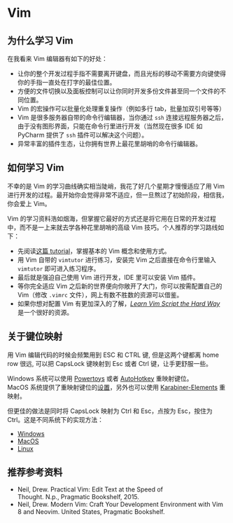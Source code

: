 # Vim

## 为什么学习 Vim

在我看来 Vim 编辑器有如下的好处：

- 让你的整个开发过程手指不需要离开键盘，而且光标的移动不需要方向键使得你的手指一直处在打字的最佳位置。
- 方便的文件切换以及面板控制可以让你同时开发多份文件甚至同一个文件的不同位置。
- Vim 的宏操作可以批量化处理重复操作（例如多行 tab，批量加双引号等等）
- Vim 是很多服务器自带的命令行编辑器，当你通过 `ssh` 连接远程服务器之后，由于没有图形界面，只能在命令行里进行开发（当然现在很多 IDE 如 PyCharm 提供了 `ssh` 插件可以解决这个问题）。
- 异常丰富的插件生态，让你拥有世界上最花里胡哨的命令行编辑器。

## 如何学习 Vim

不幸的是 Vim 的学习曲线确实相当陡峭，我花了好几个星期才慢慢适应了用 Vim 进行开发的过程。最开始你会觉得非常不适应，但一旦熬过了初始阶段，相信我，你会爱上 Vim。

Vim 的学习资料浩如烟海，但掌握它最好的方式还是将它用在日常的开发过程中，而不是一上来就去学各种花里胡哨的高级 Vim 技巧。个人推荐的学习路线如下：

- 先阅读[这篇 tutorial](https://missing.csail.mit.edu/2020/editors/)，掌握基本的 Vim 概念和使用方式。
- 用 Vim 自带的 `vimtutor` 进行练习，安装完 Vim 之后直接在命令行里输入 `vimtutor` 即可进入练习程序。
- 最后就是强迫自己使用 Vim 进行开发，IDE 里可以安装 Vim 插件。
- 等你完全适应 Vim 之后新的世界便向你敞开了大门，你可以按需配置自己的 Vim（修改 `.vimrc` 文件），网上有数不胜数的资源可以借鉴。
- 如果你想对配置 Vim 有更加深入的了解，[_Learn Vim Script the Hard Way_](https://learnvimscriptthehardway.stevelosh.com/) 是一个很好的资源。

## 关于键位映射

用 Vim 编辑代码的时候会频繁用到 ESC 和 CTRL 键, 但是这两个键都离 home row 很远, 可以把 CapsLock 键映射到 Esc 或者 Ctrl 键，让手更舒服一些。

Windows 系统可以使用 [Powertoys](https://learn.microsoft.com/en-us/windows/powertoys/) 或者 [AutoHotkey](https://www.autohotkey.com/) 重映射键位。    
MacOS 系统提供了重映射键位的[设置](https://vim.fandom.com/wiki/Map_caps_lock_to_escape_in_macOS)，另外也可以使用 [Karabiner-Elements](https://karabiner-elements.pqrs.org/) 重映射。

但更佳的做法是同时将 CapsLock 映射为 Ctrl 和 Esc，点按为 Esc，按住为 Ctrl。这是不同系统下的实现方法：

- [Windows](https://gist.github.com/sedm0784/4443120)  
- [MacOS](https://ke-complex-modifications.pqrs.org/#caps_lock_tapped_escape_held_left_control)  
- [Linux](https://www.jianshu.com/p/6fdc0e0fb266)

## 推荐参考资料

- Neil, Drew. Practical Vim: Edit Text at the Speed of Thought. N.p., Pragmatic Bookshelf, 2015.
- Neil, Drew. Modern Vim: Craft Your Development Environment with Vim 8 and Neovim. United States, Pragmatic Bookshelf.
